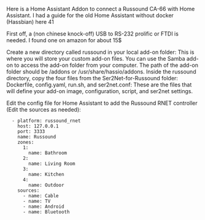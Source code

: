Here is a Home Assistant Addon to connect a Russound CA-66 with Home Assistant. I had a guide for the old Home Assistant without docker (Hassbian) here 41

First off, a (non chinese knock-off) USB to RS-232 prolific or FTDI is needed. I found one on amazon for about 15$

Create a new directory called russound in your local add-on folder: This is where you will store your custom add-on files. You can use the Samba add-on to access the add-on folder from your computer. The path of the add-on folder should be /addons or /usr/share/hassio/addons.
Inside the russound directory, copy the four files from the Ser2Net-for-Russound folder: Dockerfile, config.yaml, run.sh, and ser2net.conf: These are the files that will define your add-on image, configuration, script, and ser2net settings.

Edit the config file for Home Assistant to add the Russound RNET controller (Edit the sources as needed):
```media_player:
  - platform: russound_rnet
    host: 127.0.0.1
    port: 3333 
    name: Russound
    zones:
      1:
        name: Bathroom
      2:
        name: Living Room
      3:
        name: Kitchen
      4:
        name: Outdoor
    sources:
      - name: Cable
      - name: TV
      - name: Android
      - name: Bluetooth
